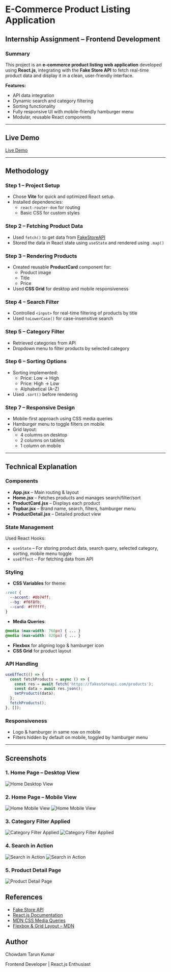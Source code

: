 # E-Commerce Product Listing Application

##  Internship Assignment – Frontend Development

### Summary
This project is an **e-commerce product listing web application** developed using **React.js**, integrating with the **Fake Store API** to fetch real-time product data and display it in a clean, user-friendly interface.

**Features:**
- API data integration
- Dynamic search and category filtering
- Sorting functionality
- Fully responsive UI with mobile-friendly hamburger menu
- Modular, reusable React components

---
## Live Demo
[Live Demo](https://ecommerce-productlisting.netlify.app/)

---

## Methodology

### Step 1 – Project Setup
- Chose **Vite** for quick and optimized React setup.
- Installed dependencies:
  - `react-router-dom` for routing
  - Basic CSS for custom styles

### Step 2 – Fetching Product Data
- Used `fetch()` to get data from [FakeStoreAPI](https://fakestoreapi.com/products)
- Stored the data in React state using `useState` and rendered using `.map()`

### Step 3 – Rendering Products
- Created reusable **ProductCard** component for:
  - Product image
  - Title
  - Price
- Used **CSS Grid** for desktop and mobile responsiveness

### Step 4 – Search Filter
- Controlled `<input>` for real-time filtering of products by title
- Used `toLowerCase()` for case-insensitive search

### Step 5 – Category Filter
- Retrieved categories from API
- Dropdown menu to filter products by selected category

### Step 6 – Sorting Options
- Sorting implemented:
  - Price: Low → High
  - Price: High → Low
  - Alphabetical (A–Z)
- Used `.sort()` before rendering

### Step 7 – Responsive Design
- Mobile-first approach using CSS media queries
- Hamburger menu to toggle filters on mobile
- Grid layout:
  - 4 columns on desktop
  - 2 columns on tablets
  - 1 column on mobile

---

## Technical Explanation

### Components
- **App.jsx** – Main routing & layout
- **Home.jsx** – Fetches products and manages search/filter/sort
- **ProductCard.jsx** – Displays each product
- **Topbar.jsx** – Brand name, search, filters, hamburger menu
- **ProductDetail.jsx** – Detailed product view

### State Management
Used React Hooks:
- `useState` – For storing product data, search query, selected category, sorting, mobile menu toggle
- `useEffect` – For fetching data from API

### Styling
- **CSS Variables** for theme:
```css
:root {
  --accent: #0b74ff;
  --bg: #f6f8fb;
  --card: #ffffff;
}
````

* **Media Queries**:

```css
@media (max-width: 768px) { ... }
@media (max-width: 420px) { ... }
```

* **Flexbox** for aligning logo & hamburger icon
* **CSS Grid** for product layout

### API Handling

```javascript
useEffect(() => {
  const fetchProducts = async () => {
    const res = await fetch('https://fakestoreapi.com/products');
    const data = await res.json();
    setProducts(data);
  };
  fetchProducts();
}, []);
```

### Responsiveness

* Logo & hamburger in same row on mobile
* Filters hidden by default on mobile, toggled by hamburger menu

---

## Screenshots


### 1. Home Page – Desktop View
![Home Desktop View](images/Homescreen.png)
### 2. Home Page – Mobile View 
![Home Mobile View](images/mobile1.png)
![Home Mobile View](images/mobile2.png)
### 3. Category Filter Applied
![Category Filter Applied](images/sorting.png)
![Category Filter Applied](images/price.png)
### 4. Search in Action
![Search in Action](images/search1.png)
![Search in Action](images/search2.png)
### 5. Product Detail Page
![Product Detail Page](images/prodetail.png)


## References

* [Fake Store API](https://fakestoreapi.com/)
* [React.js Documentation](https://react.dev/)
* [MDN CSS Media Queries](https://developer.mozilla.org/en-US/docs/Web/CSS/Media_Queries/Using_media_queries)
* [Flexbox & Grid Layout – MDN](https://developer.mozilla.org/en-US/docs/Web/CSS/CSS_Grid_Layout)



##  Author

Chowdam Tarun Kumar

Frontend Developer | React.js Enthusiast
